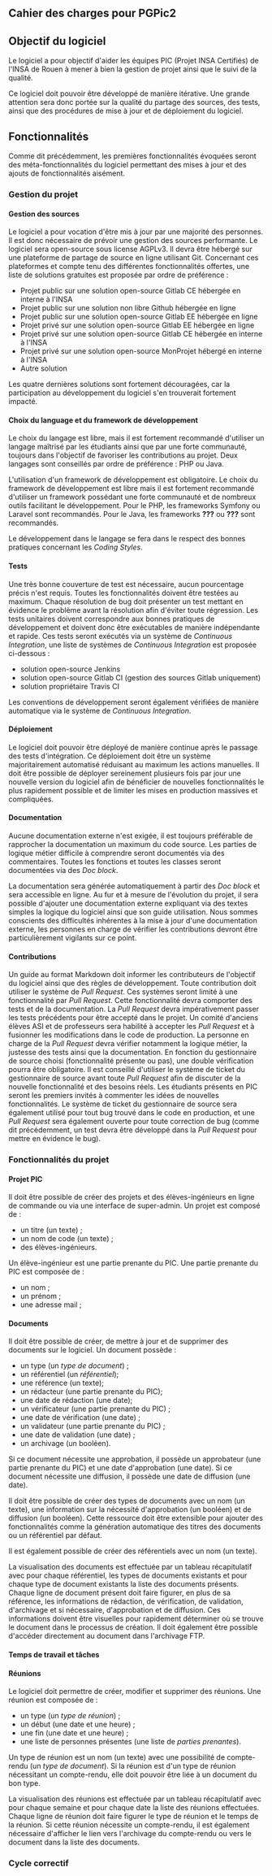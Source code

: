Cahier des charges pour PGPic2
------------------------------

## Objectif du logiciel

Le logiciel a pour objectif d'aider les équipes PIC (Projet INSA Certifiés) de l'INSA de Rouen à mener à bien la gestion de projet ainsi que le suivi de la qualité.

Ce logiciel doit pouvoir être développé de manière itérative. Une grande attention sera donc portée sur la qualité du partage des sources, des tests, ainsi que des procédures de mise à jour et de déploiement du logiciel.

## Fonctionnalités

Comme dit précédemment, les premières fonctionnalités évoquées seront des méta-fonctionnalités du logiciel permettant des mises à jour et des ajouts de fonctionnalités aisément.

### Gestion du projet

#### Gestion des sources

Le logiciel a pour vocation d'être mis à jour par une majorité des personnes. Il est donc nécessaire de prévoir une gestion des sources performante. Le logiciel sera open-source sous license AGPLv3. Il devra être hébergé sur une plateforme de partage de source en ligne utilisant Git. Concernant ces plateformes et compte tenu des différentes fonctionnalités offertes, une liste de solutions gratuites est proposée par ordre de préférence :

* Projet public sur une solution open-source Gitlab CE hébergée en interne à l'INSA
* Projet public sur une solution non libre Github hébergée en ligne
* Projet public sur une solution open-source Gitlab EE hébergée en ligne
* Projet privé sur une solution open-source Gitlab EE hébergée en ligne
* Projet privé sur une solution open-source Gitlab CE hébergée en interne à l'INSA
* Projet privé sur une solution open-source MonProjet hébergé en interne à l'INSA
* Autre solution

Les quatre dernières solutions sont fortement découragées, car la participation au développement du logiciel s'en trouverait fortement impacté.

#### Choix du language et du framework de développement

Le choix du langage est libre, mais il est fortement recommandé d'utiliser un langage maîtrisé par les étudiants ainsi que par une forte communauté, toujours dans l'objectif de favoriser les contributions au projet. Deux langages sont conseillés par ordre de préférence : PHP ou Java.

L'utilisation d'un framework de développement est obligatoire. Le choix du framework de développement est libre mais il est fortement recommandé d'utiliser un framework possédant une forte communauté et de nombreux outils facilitant le développement. Pour le PHP, les frameworks Symfony ou Laravel sont recommandés. Pour le Java, les frameworks **???** ou **???** sont recommandés.

Le développement dans le langage se fera dans le respect des bonnes pratiques concernant les *Coding Styles*.

#### Tests

Une très bonne couverture de test est nécessaire, aucun pourcentage précis n'est requis. Toutes les fonctionnalités doivent être testées au maximum. Chaque résolution de bug doit présenter un test mettant en évidence le problème avant la résolution afin d'éviter toute régression. Les tests unitaires doivent correspondre aux bonnes pratiques de développement et doivent donc être exécutables de manière indépendante et rapide. Ces tests seront exécutés via un système de *Continuous Integration*, une liste de systèmes de *Continuous Integration* est proposée ci-dessous :

* solution open-source Jenkins
* solution open-source Gitlab CI (gestion des sources Gitlab uniquement)
* solution propriétaire Travis CI

Les conventions de développement seront également vérifiées de manière automatique via le système de *Continuous Integration*.

#### Déploiement

Le logiciel doit pouvoir être déployé de manière continue après le passage des tests d'intégration. Ce déploiement doit être un système majoritairement automatisé réduisant au maximum les actions manuelles. Il doit être possible de déployer sereinement plusieurs fois par jour une nouvelle version du logiciel afin de bénéficier de nouvelles fonctionnalités le plus rapidement possible et de limiter les mises en production massives et compliquées.

#### Documentation

Aucune documentation externe n'est exigée, il est toujours préférable de rapprocher la documentation un maximum du code source. Les parties de logique métier difficile à comprendre seront documentés via des commentaires. Toutes les fonctions et toutes les classes seront documentées via des *Doc block*.

La documentation sera générée automatiquement à partir des *Doc block* et sera accessible en ligne. Au fur et à mesure de l'évolution du projet, il sera possible d'ajouter une documentation externe expliquant via des textes simples la logique du logiciel ainsi que son guide utilisation. Nous sommes conscients des difficultés inhérentes à la mise à jour d'une documentation externe, les personnes en charge de vérifier les contributions devront être particulièrement vigilants sur ce point.

#### Contributions

Un guide au format Markdown doit informer les contributeurs de l'objectif du logiciel ainsi que des règles de développement. Toute contribution doit utiliser le système de *Pull Request*. Ces systèmes seront limité à une fonctionnalité par *Pull Request*. Cette fonctionnalité devra comporter des tests et de la documentation. La *Pull Request* devra impérativement passer les tests précédents pour être accepté dans le projet. Un comité d'anciens élèves ASI et de professeurs sera habilité à accepter les *Pull Request* et à fusionner les modifications dans le code de production. La personne en charge de la *Pull Request* devra vérifier notamment la logique métier, la justesse des tests ainsi que la documentation. En fonction du gestionnaire de source choisi (fonctionnalité présente ou pas), une double vérification pourra être obligatoire. Il est conseillé d'utiliser le système de ticket du gestionnaire de source avant toute *Pull Request* afin de discuter de la nouvelle fonctionnalité et des besoins réels. Les étudiants présents en PIC seront les premiers invités à commenter les idées de nouvelles fonctionnalités. Le système de ticket du gestionnaire de source sera également utilisé pour tout bug trouvé dans le code en production, et une *Pull Request* sera également ouverte pour toute correction de bug (comme dit précédemment, un test devra être développé dans la *Pull Request* pour mettre en évidence le bug).

### Fonctionnalités du projet

#### Projet PIC

Il doit être possible de créer des projets et des élèves-ingénieurs en ligne de commande ou via une interface de super-admin. Un projet est composé de :

* un titre (un texte) ;
* un nom de code (un texte) ;
* des élèves-ingénieurs.

Un élève-ingénieur est une partie prenante du PIC. Une partie prenante du PIC est composée de :

* un nom ;
* un prénom ;
* une adresse mail ;

#### Documents

Il doit être possible de créer, de mettre à jour et de supprimer des documents sur le logiciel. Un document possède :

* un type (un *type de document*) ;
* un référentiel (un *référentiel*);
* une référence (un texte);
* un rédacteur (une partie prenante du PIC);
* une date de rédaction (une date);
* un vérificateur (une partie prenante du PIC) ;
* une date de vérification (une date) ;
* un validateur (une partie prenante du PIC) ;
* une date de validation (une date) ;
* un archivage (un booléen).

Si ce document nécessite une approbation, il possède un approbateur (une partie prenante du PIC) et une date d'approbation (une date). Si ce document nécessite une diffusion, il possède une date de diffusion (une date).

Il doit être possible de créer des types de documents avec un nom (un texte), une information sur la nécessité d'approbation (un booléen) et de diffusion (un booléen). Cette ressource doit être extensible pour ajouter des fonctionnalités comme la génération automatique des titres des documents ou un référentiel par défaut.

Il est également possible de créer des référentiels avec un nom (un texte).

La visualisation des documents est effectuée par un tableau récapitulatif avec pour chaque référentiel, les types de documents existants et pour chaque type de document existants la liste des documents présents. Chaque ligne de document présent doit faire figurer, en plus de sa référence, les informations de rédaction, de vérification, de validation, d'archivage et si nécessaire, d'approbation et de diffusion. Ces informations doivent être visuelles pour rapidement déterminer où se trouve le document dans le processus de création. Il doit également être possible d'accéder directement au document dans l'archivage FTP.

#### Temps de travail et tâches

#### Réunions

Le logiciel doit permettre de créer, modifier et supprimer des réunions. Une réunion est composée de :

* un type (un *type de réunion*) ;
* un début (une date et une heure) ;
* une fin (une date et une heure) ;
* une liste de personnes présentes (une liste de *parties prenantes*).

Un type de réunion est un nom (un texte) avec une possibilité de compte-rendu (un *type de document*). Si la réunion est d'un type de réunion nécessitant un compte-rendu, elle doit pouvoir être liée à un document du bon type.

La visualisation des réunions est effectuée par un tableau récapitulatif avec pour chaque semaine et pour chaque date la liste des réunions effectuées. Chaque ligne de réunion doit faire figurer le type de réunion et le temps de la réunion. Si cette réunion nécessite un compte-rendu, il est également nécessaire d'afficher le lien vers l'archivage du compte-rendu ou vers le document dans la liste des documents.

### Cycle correctif
